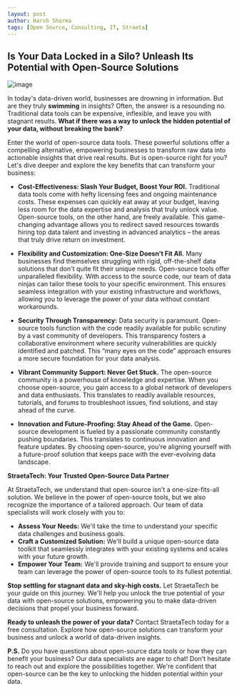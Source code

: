 ```yaml
---
layout: post
author: Harsh Sharma
tags: [Open Source, Consulting, IT, Straeta]
---
```



## Is Your Data Locked in a Silo? Unleash Its Potential with Open-Source Solutions

![image](https://github.com/StraetaTech/Straetatech.github.io/assets/166930479/1ab4a2fa-6e2a-4959-8df3-6c479d7be08c)


In today's data-driven world, businesses are drowning in information. But are they truly **swimming** in insights? Often, the answer is a resounding no. Traditional data tools can be expensive, inflexible, and leave you with stagnant results.  **What if there was a way to unlock the hidden potential of your data, without breaking the bank?**

Enter the world of open-source data tools. These powerful solutions offer a compelling alternative, empowering businesses to transform raw data into actionable insights that drive real results. But is open-source right for you? Let's dive deeper and explore the key benefits that can transform your business:

* **Cost-Effectiveness: Slash Your Budget, Boost Your ROI.**  Traditional data tools come with hefty licensing fees and ongoing maintenance costs. These expenses can quickly eat away at your budget, leaving less room for the data expertise and analysis that truly unlock value. Open-source tools, on the other hand, are freely available. This game-changing advantage allows you to redirect saved resources towards hiring top data talent and investing in advanced analytics – the areas that truly drive return on investment. 

* **Flexibility and Customization: One-Size Doesn't Fit All.**  Many businesses find themselves struggling with rigid, off-the-shelf data solutions that don't quite fit their unique needs. Open-source tools offer unparalleled flexibility. With access to the source code, our team of data ninjas can tailor these tools to your specific environment. This ensures seamless integration with your existing infrastructure and workflows, allowing you to leverage the power of your data  without constant workarounds. 

* **Security Through Transparency:**  Data security is paramount.  Open-source tools function with the code readily available for public scrutiny by a vast community of developers. This transparency fosters a collaborative environment where security vulnerabilities are quickly identified and patched. This “many eyes on the code” approach ensures a more secure foundation for your data analysis. 

* **Vibrant Community Support: Never Get Stuck.**  The open-source community is a powerhouse of knowledge and expertise. When you choose open-source, you gain access to a global network of developers and data enthusiasts. This translates to readily available resources, tutorials, and forums to troubleshoot issues, find solutions, and stay ahead of the curve. 

* **Innovation and Future-Proofing: Stay Ahead of the Game.**  Open-source development is fueled by a passionate community constantly pushing boundaries. This translates to continuous innovation and feature updates. By choosing open-source, you're aligning yourself with a future-proof solution that keeps pace with the ever-evolving data landscape. 

**StraetaTech: Your Trusted Open-Source Data Partner**

At StraetaTech, we understand that open-source isn't a one-size-fits-all solution. We believe in the power of open-source tools, but we also recognize the importance of a tailored approach.  Our team of data specialists will work closely with you to:

* **Assess Your Needs:** We'll take the time to understand your specific data challenges and business goals. 
* **Craft a Customized Solution:**  We'll build a unique open-source data toolkit that seamlessly integrates with your existing systems and scales with your future growth. 
* **Empower Your Team:** We'll provide training and support to ensure your team can leverage the power of open-source tools to its fullest potential.

**Stop settling for stagnant data and sky-high costs.** Let StraetaTech be your guide on this journey. We'll help you unlock the true potential of your data with open-source solutions, empowering you to make data-driven decisions that propel your business forward. 

**Ready to unleash the power of your data?**  Contact StraetaTech today for a free consultation.  Explore how open-source solutions can transform your business and unlock a world of data-driven insights.

**P.S.**  Do you have questions about open-source data tools or how they can benefit your business?  Our data specialists are eager to chat!  Don't hesitate to reach out and explore the possibilities together. We're confident that open-source can be the key to unlocking the hidden potential within your data. 
